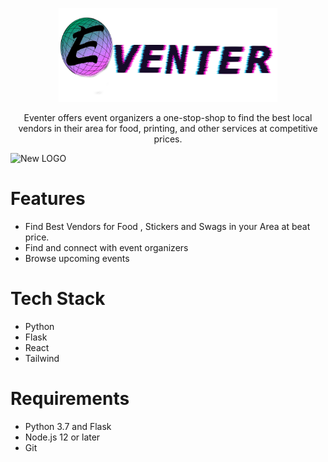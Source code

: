 <p align="center" >
  <img width="350" height="150" src="https://github.com/ItsAditya-xyz/eventer/blob/main/frontend/src/assets/logo.png">
</p>
<p align="center">
Eventer offers event organizers a one-stop-shop to find the best local vendors in their area for food, printing, and other services at competitive prices.
</p>

![New LOGO ](https://github.com/ItsAditya-xyz/eventer/blob/fe3b50adc092f72a1648e379945d57386a423290/frontend/src/assets/Screenshot%202023-03-26%20at%202.21.52%20PM.png)


# Features
- Find Best Vendors for Food , Stickers and Swags in your Area at beat price.
- Find and connect with event organizers
- Browse upcoming events

# Tech Stack
- Python
- Flask
- React
- Tailwind

# Requirements
- Python 3.7 and Flask
- Node.js 12 or later
- Git










